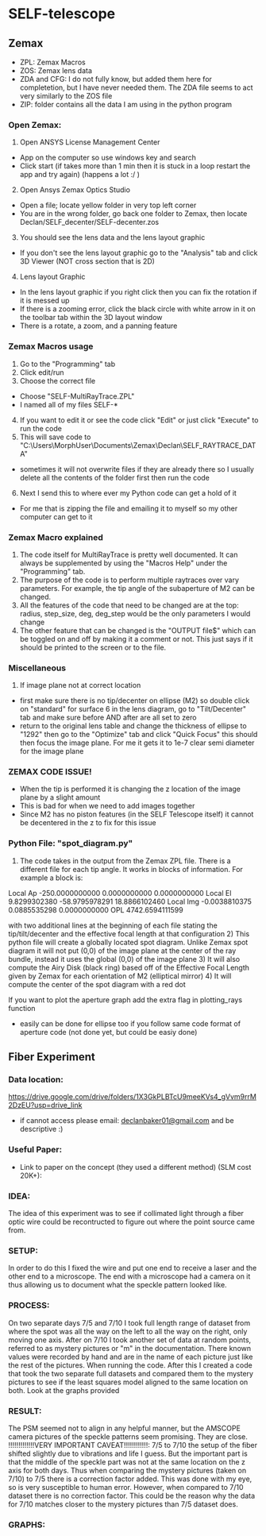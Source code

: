 # SELF-telescope

## Zemax
- ZPL: Zemax Macros
- ZOS: Zemax lens data
- ZDA and CFG: I do not fully know, but added them here for completetion, but I have never needed them. The ZDA file seems to act very similarly to the ZOS file
- ZIP: folder contains all the data I am using in the python program

### Open Zemax:
1) Open ANSYS License Management Center
- App on the computer so use windows key and search
- Click start (if takes more than 1 min then it is stuck in a loop restart the app and try again) (happens a lot :/ )
2) Open Ansys Zemax Optics Studio
- Open a file; locate yellow folder in very top left corner
- You are in the wrong folder, go back one folder to Zemax, then locate Declan/SELF_decenter/SELF-decenter.zos
3) You should see the lens data and the lens layout graphic
- If you don't see the lens layout graphic go to the "Analysis" tab and click 3D Viewer (NOT cross section that is 2D)
4) Lens layout Graphic
- In the lens layout graphic if you right click then you can fix the rotation if it is messed up
- If there is a zooming error, click the black circle with white arrow in it on the toolbar tab within the 3D layout window
- There is a rotate, a zoom, and a panning feature

### Zemax Macros usage
1) Go to the "Programming" tab
2) Click edit/run
3) Choose the correct file
- Choose "SELF-MultiRayTrace.ZPL"
- I named all of my files SELF-*
4) If you want to edit it or see the code click "Edit" or just click "Execute" to run the code
5) This will save code to "C:\Users\MorphUser\Documents\Zemax\Declan\SELF_RAYTRACE_DATA"
- sometimes it will not overwrite files if they are already there so I usually delete all the contents of the folder first then run the code
6) Next I send this to where ever my Python code can get a hold of it
- For me that is zipping the file and emailing it to myself so my other computer can get to it

### Zemax Macro explained
1) The code itself for MultiRayTrace is pretty well documented. It can always be supplemented by using the "Macros Help" under the "Programming" tab. 
2) The purpose of the code is to perform multiple raytraces over vary parameters. For example, the tip angle of the subaperture of M2 can be changed.
3) All the features of the code that need to be changed are at the top: radius, step_size, deg, deg_step would be the only parameters I would change
4) The other feature that can be changed is the "OUTPUT file$" which can be toggled on and off by making it a comment or not. This just says if it should be printed to the screen or to the file.

### Miscellaneous 
1) If image plane not at correct location
- first make sure there is no tip/decenter on ellipse (M2) so double click on "standard" for surface 6 in the lens diagram, go to "Tilt/Decenter" tab and make sure before AND after are all set to zero
- return to the original lens table and change the thickness of ellipse to "1292" then go to the "Optimize" tab and click "Quick Focus" this should then focus the image plane. For me it gets it to 1e-7 clear semi diameter for the image plane

### ZEMAX CODE ISSUE! 
- When the tip is performed it is changing the z location of the image plane by a slight amount
- This is bad for when we need to add images together
- Since M2 has no piston features (in the SELF Telescope itself) it cannot be decentered in the z to fix for this issue

### Python File: "spot_diagram.py"
1) The code takes in the output from the Zemax ZPL file. There is a different file for each tip angle. It works in blocks of information. For example a block is:

Local Ap -250.0000000000 0.0000000000 0.0000000000
Local El 9.8299302380 -58.9795978291 18.8866102460
Local Img -0.0038810375 0.0885535298 0.0000000000
OPL 4742.6594111599

with two additional lines at the beginning of each file stating the tip/tilt/decenter and the effective focal length at that configuration
2) This python file will create a globally located spot diagram. Unlike Zemax spot diagram it will not put (0,0) of the image plane at the center of the ray bundle, instead it uses the global (0,0) of the image plane
3) It will also compute the Airy Disk (black ring) based off of the Effective Focal Length given by Zemax for each orientation of M2 (elliptical mirror)
4) It will compute the center of the spot diagram with a red dot

If you want to plot the aperture graph add the extra flag in plotting_rays function
- easily can be done for ellipse too if you follow same code format of aperture code (not done yet, but could be easiy done)


## Fiber Experiment
### Data location:
https://drive.google.com/drive/folders/1X3GkPLBTcU9meeKVs4_gVvm9rrM2DzEU?usp=drive_link 
- if cannot access please email: declanbaker01@gmail.com and be descriptive :)

### Useful Paper:
- Link to paper on the concept (they used a different method) (SLM cost 20K+):

### IDEA:
The idea of this experiment was to see if collimated light through a fiber optic wire could be recontructed to figure out where the point source came from. 

### SETUP:
In order to do this I fixed the wire and put one end to receive a laser and the other end to a microscope. The end with a microscope had a camera on it thus allowing us to document what the speckle pattern looked like. 

### PROCESS:
On two separate days 7/5 and 7/10 I took full length range of dataset from where the spot was all the way on the left to all the way on the right, only moving one axis. After on 7/10 I took another set of data at random points, referred to as mystery pictures or "m" in the documentation. There known values were recorded by hand and are in the name of each picture just like the rest of the pictures. When running the code. After this I created a code that took the two separate full datasets and compared them to the mystery pictures to see if the least squares model aligned to the same location on both. Look at the graphs provided

### RESULT:
The PSM seemed not to align in any helpful manner, but the AMSCOPE camera pictures of the speckle patterns seem promising. They are close.
!!!!!!!!!!!!!VERY IMPORTANT CAVEAT!!!!!!!!!!!!: 7/5 to 7/10 the setup of the fiber shifted slightly due to vibrations and life I guess. But the important part is that the middle of the speckle part was not at the same location on the z axis for both days. Thus when comparing the mystery pictures (taken on 7/10) to 7/5 there is a correction factor added. This was done with my eye, so is very susceptible to human error. However, when compared to 7/10 dataset there is no correction factor. This could be the reason why the data for 7/10 matches closer to the mystery pictures than 7/5 dataset does.

### GRAPHS: 

